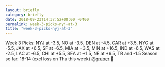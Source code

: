 ```yaml
---
layout: briefly
category: briefly
date: 2018-09-23T14:37:52+00:00 -0400
permalink: week-3-picks-nyj-at-3
title: "week-3-picks-nyj-at-3"
---
```


Week 3 Picks:
NYJ at -3.5, NO at -3.5, DEN at -4.5, CAR at +3.5, NYG at -5.5, JAX at +6.5, SF at -6.5, MIA at +3.5, MIN at +16.5, IND at -6.5, WAS at -2.5, LAC at -6.5, CHI at +5.5, SEA at +1.5, NE at +6.5, TB and -1.5
Season so far: 18-14 (excl loss on Thu this week)
[@gruber](https://micro.blog/gruber) 🏈